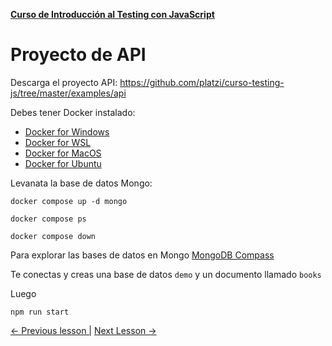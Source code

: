 **[Curso de Introducción al Testing con JavaScript](./../README.md)**

# Proyecto de API
Descarga el proyecto API: https://github.com/platzi/curso-testing-js/tree/master/examples/api

Debes tener Docker instalado:
* [Docker for Windows](https://docs.docker.com/desktop/setup/install/windows-install/)
* [Docker for WSL](https://docs.docker.com/desktop/features/wsl/)
* [Docker for MacOS](https://docs.docker.com/desktop/setup/install/mac-install/)
* [Docker for Ubuntu](https://docs.docker.com/engine/install/ubuntu/)

Levanata la base de datos Mongo:
```
docker compose up -d mongo
```
```
docker compose ps
```
```
docker compose down
```
Para explorar las bases de datos en Mongo
[MongoDB Compass](https://www.mongodb.com/products/tools/compass)

Te conectas y creas una base de datos `demo` y un documento llamado `books`

Luego
```
npm run start
```
[<- Previous lesson |](./2-1-unit-tests.md)
[Next Lesson ->](./2-3-mocking-stub-doubles.md)
